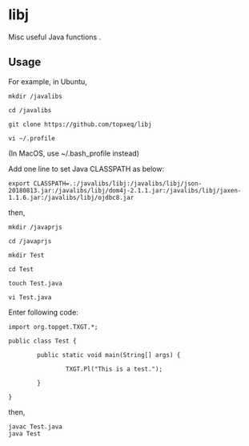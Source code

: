 # libj
Misc useful Java functions .

## Usage

For example, in Ubuntu,

```
mkdir /javalibs

cd /javalibs

git clone https://github.com/topxeq/libj

vi ~/.profile
```

(In MacOS, use ~/.bash_profile instead)

Add one line to set Java CLASSPATH as below:

```
export CLASSPATH=.:/javalibs/libj:/javalibs/libj/json-20180813.jar:/javalibs/libj/dom4j-2.1.1.jar:/javalibs/libj/jaxen-1.1.6.jar:/javalibs/libj/ojdbc8.jar
```

then,

```
mkdir /javaprjs

cd /javaprjs

mkdir Test

cd Test

touch Test.java

vi Test.java
```

Enter following code:

```
import org.topget.TXGT.*;

public class Test {

        public static void main(String[] args) {

                TXGT.Pl("This is a test.");

        }

}
```

then,

```
javac Test.java
java Test
```

